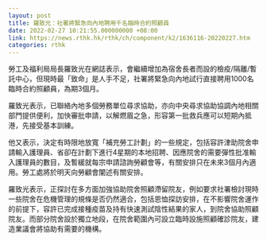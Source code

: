 ```yaml
---
layout: post
title: 羅致光：社署將緊急向內地聘用千名臨時合約照顧員
date: 2022-02-27 10:21:55.000000000 +08:00
link: https://news.rthk.hk/rthk/ch/component/k2/1636116-20220227.htm
categories: rthk
---
```


勞工及福利局局長羅致光在網誌表示，會繼續增加為宿舍長者而設的檢疫/隔離/暫託中心，但現時最「致命」是人手不足，社署將緊急向內地試行直接聘用1000名臨時合約照顧員，為期3個月。

羅致光表示，已聯絡內地多個勞務單位尋求協助，亦向中央尋求協助協調內地相關部門提供便利，加快審批申請，以解燃眉之急，形容第一批救兵應可以短期內抵港，先接受基本訓練。

他又表示，決定有時限地放寬「補充勞工計劃」的一些規定，包括容許津助院舍申請輸入護理員、省卻在計劃下進行4星期的本地招聘、因應院舍的需要彈性批准輸入護理員的數目，及暫緩就每宗申請諮詢勞顧會等，有關安排只在未來3個月內適用。勞工處將於明天向勞顧會闡述有關安排。

羅致光表示，正探討在多方面加強協助院舍照顧滯留院友，例如要求社署檢討現時一些院舍在危機管理的規條是否仍然適合，包括恩恤探訪安排，在不影響院舍運作的前提下，容許已完成接種疫苗及持有快速測試陰性結果的家人，到院舍協助照顧院友。而部分院舍設於獨立地段，在院舍範圍內可設立臨時設施照顧確診院友，建造業議會將協助有需要的機構。

